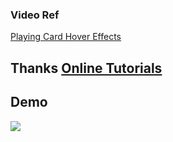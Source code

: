 ### Video Ref

[Playing Card Hover Effects](https://www.youtube.com/watch?v=vdkUZXuX4iI)


## Thanks [Online Tutorials](https://www.youtube.com/@OnlineTutorialsYT)  


## Demo

![](./demo/output.gif)
